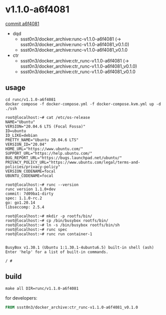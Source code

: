# v1.1.0-a6f4081

[commit a6f4081](https://github.com/opencontainers/runc/pull/4102/commits/a6f4081766a0f405bb9b5e798a4930c1f434c6b1)

* dqd
    * ssst0n3/docker_archive:runc-v1.1.0-a6f4081 (-> ssst0n3/docker_archive:runc-v1.1.0-a6f4081_v0.1.0)
    * ssst0n3/docker_archive:runc-v1.1.0-a6f4081_v0.1.0
* ctr
    * ssst0n3/docker_archive:ctr_runc-v1.1.0-a6f4081 (-> ssst0n3/docker_archive:ctr_runc-v1.1.0-a6f4081_v0.1.0)
    * ssst0n3/docker_archive:ctr_runc-v1.1.0-a6f4081_v0.1.0

## usage

```shell
cd runc/v1.1.0-a6f4081
docker compose -f docker-compose.yml -f docker-compose.kvm.yml up -d
./ssh
```

```shell
root@localhost:~# cat /etc/os-release 
NAME="Ubuntu"
VERSION="20.04.6 LTS (Focal Fossa)"
ID=ubuntu
ID_LIKE=debian
PRETTY_NAME="Ubuntu 20.04.6 LTS"
VERSION_ID="20.04"
HOME_URL="https://www.ubuntu.com/"
SUPPORT_URL="https://help.ubuntu.com/"
BUG_REPORT_URL="https://bugs.launchpad.net/ubuntu/"
PRIVACY_POLICY_URL="https://www.ubuntu.com/legal/terms-and-policies/privacy-policy"
VERSION_CODENAME=focal
UBUNTU_CODENAME=focal

root@localhost:~# runc --version
runc version 1.1.0+dev
commit: 7d09ba1-dirty
spec: 1.1.0-rc.2
go: go1.20.14
libseccomp: 2.5.4
```

```shell
root@localhost:~# mkdir -p rootfs/bin/
root@localhost:~# cp /bin/busybox rootfs/bin/
root@localhost:~# ln -s /bin/busybox rootfs/bin/sh
root@localhost:~# runc spec
root@localhost:~# runc run container-1


BusyBox v1.30.1 (Ubuntu 1:1.30.1-4ubuntu6.5) built-in shell (ash)
Enter 'help' for a list of built-in commands.

/ # 
```

## build

```shell
make all DIR=runc/v1.1.0-a6f4081
```

for developers:

```dockerfile
FROM ssst0n3/docker_archive:ctr_runc-v1.1.0-a6f4081_v0.1.0
```